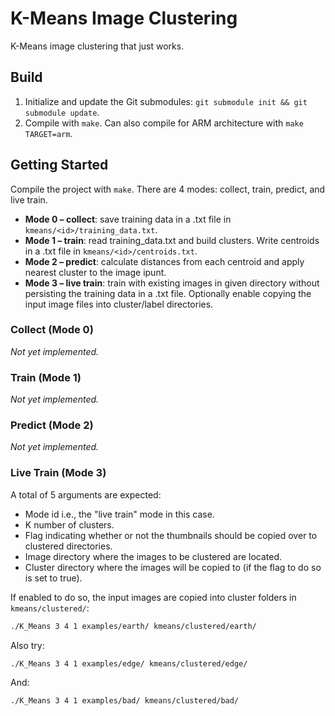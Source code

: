 # K-Means Image Clustering
K-Means image clustering that just works.
## Build
1. Initialize and update the Git submodules: `git submodule init && git submodule update`.
2. Compile with `make`. Can also compile for ARM architecture with `make TARGET=arm`.
## Getting Started
Compile the project with `make`. There are 4 modes: collect, train, predict, and live train.
 - **Mode 0 – collect**: save training data in a .txt file in `kmeans/<id>/training_data.txt`.
 - **Mode 1 – train**: read training_data.txt and build clusters. Write centroids in a .txt file in `kmeans/<id>/centroids.txt`.
 - **Mode 2 – predict**: calculate distances from each centroid and apply nearest cluster to the image ipunt.
 - **Mode 3 – live train**: train with existing images in given directory without persisting the training data in a .txt file. Optionally enable copying the input image files into cluster/label directories.

### Collect (Mode 0)
_Not yet implemented._

### Train (Mode 1)
_Not yet implemented._

### Predict (Mode 2)
_Not yet implemented._
### Live Train (Mode 3)

A total of 5 arguments are expected:
 - Mode id i.e., the "live train" mode in this case.
 - K number of clusters.
 - Flag indicating whether or not the thumbnails should be copied over to clustered directories.
 - Image directory where the images to be clustered are located.
 - Cluster directory where the images will be copied to (if the flag to do so is set to true).


If enabled to do so, the input images are copied into cluster folders in `kmeans/clustered/`:
```bash
./K_Means 3 4 1 examples/earth/ kmeans/clustered/earth/
```

Also try:
```
./K_Means 3 4 1 examples/edge/ kmeans/clustered/edge/
```

And:
```
./K_Means 3 4 1 examples/bad/ kmeans/clustered/bad/
```
